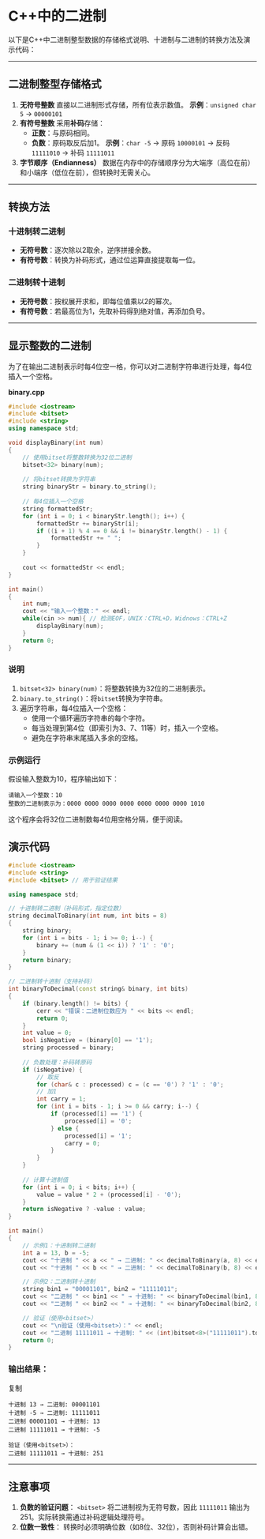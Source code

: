 # C++中的二进制

以下是C++中二进制整型数据的存储格式说明、十进制与二进制的转换方法及演示代码：

------------------------------------------------------------------------

## 二进制整型存储格式

1.  **无符号整数** 直接以二进制形式存储，所有位表示数值。
    **示例**：`unsigned char 5` → `00000101`
2.  **有符号整数** 采用**补码**存储：
    -   **正数**：与原码相同。
    -   **负数**：原码取反后加1。 **示例**：`char -5` → 原码 `10000101`
        → 反码 `11111010` → 补码 `11111011`
3.  **字节顺序（Endianness）**
    数据在内存中的存储顺序分为大端序（高位在前）和小端序（低位在前），但转换时无需关心。

------------------------------------------------------------------------

## 转换方法

### 十进制转二进制

-   **无符号数**：逐次除以2取余，逆序拼接余数。
-   **有符号数**：转换为补码形式，通过位运算直接提取每一位。

### 二进制转十进制

-   **无符号数**：按权展开求和，即每位值乘以2的幂次。
-   **有符号数**：若最高位为1，先取补码得到绝对值，再添加负号。

------------------------------------------------------------------------

## 显示整数的二进制

为了在输出二进制表示时每4位空一格，你可以对二进制字符串进行处理，每4位插入一个空格。

**binary.cpp**

```cpp
#include <iostream>
#include <bitset>
#include <string>
using namespace std;

void displayBinary(int num) 
{
    // 使用bitset将整数转换为32位二进制
    bitset<32> binary(num);
    
    // 将bitset转换为字符串
    string binaryStr = binary.to_string();
    
    // 每4位插入一个空格
    string formattedStr;
    for (int i = 0; i < binaryStr.length(); i++) {
        formattedStr += binaryStr[i];
        if ((i + 1) % 4 == 0 && i != binaryStr.length() - 1) {
            formattedStr += " ";
        }
    }
    
    cout << formattedStr << endl;
}

int main() 
{
    int num;
    cout << "输入一个整数：" << endl;
    while(cin >> num){ // 检测EOF，UNIX：CTRL+D，Widnows：CTRL+Z
        displayBinary(num);
    }
    return 0;
}
```

### 说明
1. `bitset<32> binary(num)`：将整数转换为32位的二进制表示。
2. `binary.to_string()`：将`bitset`转换为字符串。
3. 遍历字符串，每4位插入一个空格：
   - 使用一个循环遍历字符串的每个字符。
   - 每当处理到第4位（即索引为3、7、11等）时，插入一个空格。
   - 避免在字符串末尾插入多余的空格。

### 示例运行
假设输入整数为10，程序输出如下：
```
请输入一个整数：10
整数的二进制表示为：0000 0000 0000 0000 0000 0000 0000 1010
```

这个程序会将32位二进制数每4位用空格分隔，便于阅读。

## 演示代码

``` cpp
#include <iostream>
#include <string>
#include <bitset> // 用于验证结果

using namespace std;

// 十进制转二进制（补码形式，指定位数）
string decimalToBinary(int num, int bits = 8) 
{
    string binary;
    for (int i = bits - 1; i >= 0; i--) {
        binary += (num & (1 << i)) ? '1' : '0';
    }
    return binary;
}

// 二进制转十进制（支持补码）
int binaryToDecimal(const string& binary, int bits) 
{
    if (binary.length() != bits) {
        cerr << "错误：二进制位数应为 " << bits << endl;
        return 0;
    }
    int value = 0;
    bool isNegative = (binary[0] == '1');
    string processed = binary;
    
    // 负数处理：补码转原码
    if (isNegative) {
        // 取反
        for (char& c : processed) c = (c == '0') ? '1' : '0';
        // 加1
        int carry = 1;
        for (int i = bits - 1; i >= 0 && carry; i--) {
            if (processed[i] == '1') {
                processed[i] = '0';
            } else {
                processed[i] = '1';
                carry = 0;
            }
        }
    }
    
    // 计算十进制值
    for (int i = 0; i < bits; i++) {
        value = value * 2 + (processed[i] - '0');
    }
    return isNegative ? -value : value;
}

int main() 
{
    // 示例1：十进制转二进制
    int a = 13, b = -5;
    cout << "十进制 " << a << " → 二进制: " << decimalToBinary(a, 8) << endl;
    cout << "十进制 " << b << " → 二进制: " << decimalToBinary(b, 8) << endl;

    // 示例2：二进制转十进制
    string bin1 = "00001101", bin2 = "11111011";
    cout << "二进制 " << bin1 << " → 十进制: " << binaryToDecimal(bin1, 8) << endl;
    cout << "二进制 " << bin2 << " → 十进制: " << binaryToDecimal(bin2, 8) << endl;

    // 验证（使用<bitset>）
    cout << "\n验证（使用<bitset>）：" << endl;
    cout << "二进制 11111011 → 十进制: " << (int)bitset<8>("11111011").to_ulong() << endl;
    return 0;
}
```

### 输出结果：

复制

    十进制 13 → 二进制: 00001101
    十进制 -5 → 二进制: 11111011
    二进制 00001101 → 十进制: 13
    二进制 11111011 → 十进制: -5
    
    验证（使用<bitset>）：
    二进制 11111011 → 十进制: 251

------------------------------------------------------------------------

## 注意事项

1.  **负数的验证问题**： `<bitset>` 将二进制视为无符号数，因此
    `11111011` 输出为251。实际转换需通过补码逻辑处理符号。
2.  **位数一致性**：
    转换时必须明确位数（如8位、32位），否则补码计算会出错。
